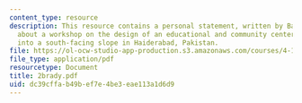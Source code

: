 ```yaml
---
content_type: resource
description: This resource contains a personal statement, written by Barbara Brady,
  about a workshop on the design of an educational and community center incorporated
  into a south-facing slope in Haiderabad, Pakistan.
file: https://ol-ocw-studio-app-production.s3.amazonaws.com/courses/4-170-ecuador-workshop-fall-2006/dc39cffab49bef7e4be3eae113a1d6d9_2brady.pdf
file_type: application/pdf
resourcetype: Document
title: 2brady.pdf
uid: dc39cffa-b49b-ef7e-4be3-eae113a1d6d9
---
```

